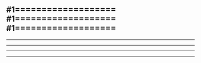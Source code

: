#1===================
#1===================
#1===================
----------------------
----------------------
----------------------
----------------------
----------------------
